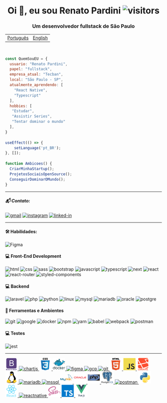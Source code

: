 <h1 align="center">Oi 👋, eu sou Renato Pardini <img src="https://visitor-badge.laobi.icu/badge?page_id=renatopardini.renatopardini" alt="visitors"></h1>
<h3 align="center">Um desenvolvedor fullstack de São Paulo</h3>

<table align="center">
    <tr>
        <td><a href="readme_pt-br.md">Português</a></td>
        <td><a href="README.md">English</a></td>
    </tr>
</table>

<br/>

```javascript
const QuemSouEU = {
  usuario: "Renato Pardini",
  papel: "fullstack",
  empresa_atual: "Tecban",
  local: "São Paulo - SP",
  atualmente_aprendendo: [
    "React Native",
    "Typescript"
  ],
  hobbies: [
   "Estudar",
   "Assistir Series",
   "Tentar dominar o mundo"
  ],
}

useEffect(() => {
    setLanguage('pt_BR');
}, []);

function Ambicoes() {
  CriarMinhaStartup();
  ProjetosSociaisOpenSource();
  ConseguirDominarOMundo();
}
```

---

##### 📬 Contato: 

[![gmail](https://img.shields.io/badge/Gmail-D14836?style=for-the-badge&logo=Gmail&logoColor=white)](mailto:renatopardini@hotmail.com)
[![instagram](https://img.shields.io/badge/Instagram-E4405F?style=for-the-badge&logo=instagram&logoColor=white)](https://instagram.com/pardini.renato)
[![linked-in](https://img.shields.io/badge/Linkedin-0077B5?style=for-the-badge&logo=LinkedIn&logoColor=white)](https://linkedin.com/in/renatopardini)

---

#### 🛠️ Habilidades:

<!-- FIGMA -->
![Figma](https://img.shields.io/badge/Figma-F24D1D.svg?style=for-the-badge&logo=figma&logoColor=white)

#### :computer: Front-End Development

![html](https://img.shields.io/badge/HTML5-E96228?style=for-the-badge&logo=html5&logoColor=white)
![css](https://img.shields.io/badge/CSS3-1572B6?style=for-the-badge&logo=css3&logoColor=white)
![sass](https://img.shields.io/badge/Sass-C76494?style=for-the-badge&logo=sass&logoColor=white)
![bootstrap](https://img.shields.io/badge/BootStrap-6E42A2?style=for-the-badge&logo=bootstrap&logoColor=white)
![javascript](https://img.shields.io/badge/JavaScript-323330?style=for-the-badge&logo=javascript&logoColor=F7DF1E)
![typescript](https://img.shields.io/badge/TypeScript-3178C6?style=for-the-badge&logo=typescript&logoColor=white)
![next](https://img.shields.io/badge/Next-000000?style=for-the-badge&logo=nextdotjs&logoColor=FFFFFF)
![react](https://img.shields.io/badge/React-20232A?style=for-the-badge&logo=react&logoColor=61DAFB)
![react-router](https://img.shields.io/badge/React_Router-CA4245?style=for-the-badge&logo=react-router&logoColor=white)
![styled-components](https://img.shields.io/badge/styled_components-DB7093?style=for-the-badge&logo=styled-components&logoColor=white)

#### :computer: Backend

![laravel](https://img.shields.io/badge/Laravel-F72D20?style=for-the-badge&logo=laravel&logoColor=white)
![php](https://img.shields.io/badge/Php-7377AD?style=for-the-badge&logo=php&logoColor=white)
![python](https://img.shields.io/badge/Python-396FA1?style=for-the-badge&logo=python&logoColor=white)
![linux](https://img.shields.io/badge/Linux-222222?style=for-the-badge&logo=linux&logoColor=white)
![mysql](https://img.shields.io/badge/Mysql-DD8A00?style=for-the-badge&logo=mysql&logoColor=white)
![mariadb](https://img.shields.io/badge/Maria_DB-00215E?style=for-the-badge&logo=mariadb&logoColor=white)
![oracle](https://img.shields.io/badge/Oracle-F7131C?style=for-the-badge&logo=oracle&logoColor=white)
![postgre](https://img.shields.io/badge/Postgre-305D8D?style=for-the-badge&logo=dbpostgre&logoColor=white)

#### :wrench: Ferramentas e Ambientes

![git](https://img.shields.io/badge/Git-F05032.svg?style=for-the-badge&logo=git&logoColor=white)
![google](https://img.shields.io/badge/Google_Cloud-E34133.svg?style=for-the-badge&logo=googlecloud&logoColor=white)
![docker](https://img.shields.io/badge/Docker-0396C0.svg?style=for-the-badge&logo=docker&logoColor=white)
![npm](https://img.shields.io/badge/NPM-CB3837.svg?style=for-the-badge&logo=npm&logoColor=white)
![yarn](https://img.shields.io/badge/Yarn-2C8EBB.svg?style=for-the-badge&logo=yarn&logoColor=white)
![babel](https://img.shields.io/badge/babel-FCDF3F.svg?style=for-the-badge&logo=babel&logoColor=white)
![webpack](https://img.shields.io/badge/webpack-2C8EBB.svg?style=for-the-badge&logo=webpack&logoColor=white)
![postman](https://img.shields.io/badge/Postman-F56933?style=for-the-badge&logo=postman&logoColor=white)

#### :computer: Testes

![jest](https://img.shields.io/badge/Jest-C21325?style=for-the-badge&logo=jest&logoColor=white)

---

<p align="left"> <a href="https://getbootstrap.com" target="_blank"> <img src="https://raw.githubusercontent.com/devicons/devicon/master/icons/bootstrap/bootstrap-plain-wordmark.svg" alt="bootstrap" width="40" height="40"/> </a> <a href="https://www.chartjs.org" target="_blank"> <img src="https://www.chartjs.org/media/logo-title.svg" alt="chartjs" width="40" height="40"/> </a> <a href="https://www.w3schools.com/css/" target="_blank"> <img src="https://raw.githubusercontent.com/devicons/devicon/master/icons/css3/css3-original-wordmark.svg" alt="css3" width="40" height="40"/> </a> <a href="https://www.docker.com/" target="_blank"> <img src="https://raw.githubusercontent.com/devicons/devicon/master/icons/docker/docker-original-wordmark.svg" alt="docker" width="40" height="40"/> </a> <a href="https://www.figma.com/" target="_blank"> <img src="https://www.vectorlogo.zone/logos/figma/figma-icon.svg" alt="figma" width="40" height="40"/> </a> <a href="https://cloud.google.com" target="_blank"> <img src="https://www.vectorlogo.zone/logos/google_cloud/google_cloud-icon.svg" alt="gcp" width="40" height="40"/> </a> <a href="https://git-scm.com/" target="_blank"> <img src="https://www.vectorlogo.zone/logos/git-scm/git-scm-icon.svg" alt="git" width="40" height="40"/> </a> <a href="https://www.w3.org/html/" target="_blank"> <img src="https://raw.githubusercontent.com/devicons/devicon/master/icons/html5/html5-original-wordmark.svg" alt="html5" width="40" height="40"/> </a> <a href="https://developer.mozilla.org/en-US/docs/Web/JavaScript" target="_blank"> <img src="https://raw.githubusercontent.com/devicons/devicon/master/icons/javascript/javascript-original.svg" alt="javascript" width="40" height="40"/> </a> <a href="https://laravel.com/" target="_blank"> <img src="https://raw.githubusercontent.com/devicons/devicon/master/icons/laravel/laravel-plain-wordmark.svg" alt="laravel" width="40" height="40"/> </a> <a href="https://www.linux.org/" target="_blank"> <img src="https://raw.githubusercontent.com/devicons/devicon/master/icons/linux/linux-original.svg" alt="linux" width="40" height="40"/> </a> <a href="https://mariadb.org/" target="_blank"> <img src="https://www.vectorlogo.zone/logos/mariadb/mariadb-icon.svg" alt="mariadb" width="40" height="40"/> </a> <a href="https://www.microsoft.com/en-us/sql-server" target="_blank"> <img src="https://www.svgrepo.com/show/303229/microsoft-sql-server-logo.svg" alt="mssql" width="40" height="40"/> </a> <a href="https://www.mysql.com/" target="_blank"> <img src="https://raw.githubusercontent.com/devicons/devicon/master/icons/mysql/mysql-original-wordmark.svg" alt="mysql" width="40" height="40"/> </a> <a href="https://www.oracle.com/" target="_blank"> <img src="https://raw.githubusercontent.com/devicons/devicon/master/icons/oracle/oracle-original.svg" alt="oracle" width="40" height="40"/> </a> <a href="https://www.php.net" target="_blank"> <img src="https://raw.githubusercontent.com/devicons/devicon/master/icons/php/php-original.svg" alt="php" width="40" height="40"/> </a> <a href="https://www.postgresql.org" target="_blank"> <img src="https://raw.githubusercontent.com/devicons/devicon/master/icons/postgresql/postgresql-original-wordmark.svg" alt="postgresql" width="40" height="40"/> </a> <a href="https://postman.com" target="_blank"> <img src="https://www.vectorlogo.zone/logos/getpostman/getpostman-icon.svg" alt="postman" width="40" height="40"/> </a> <a href="https://www.python.org" target="_blank"> <img src="https://raw.githubusercontent.com/devicons/devicon/master/icons/python/python-original.svg" alt="python" width="40" height="40"/> </a> <a href="https://reactjs.org/" target="_blank"> <img src="https://raw.githubusercontent.com/devicons/devicon/master/icons/react/react-original-wordmark.svg" alt="react" width="40" height="40"/> </a> <a href="https://reactnative.dev/" target="_blank"> <img src="https://reactnative.dev/img/header_logo.svg" alt="reactnative" width="40" height="40"/> </a> <a href="https://sass-lang.com" target="_blank"> <img src="https://raw.githubusercontent.com/devicons/devicon/master/icons/sass/sass-original.svg" alt="sass" width="40" height="40"/> </a> <a href="https://www.typescriptlang.org/" target="_blank"> <img src="https://raw.githubusercontent.com/devicons/devicon/master/icons/typescript/typescript-original.svg" alt="typescript" width="40" height="40"/> </a> <a href="https://vuejs.org/" target="_blank"> <img src="https://raw.githubusercontent.com/devicons/devicon/master/icons/vuejs/vuejs-original-wordmark.svg" alt="vuejs" width="40" height="40"/> </a> </p>

